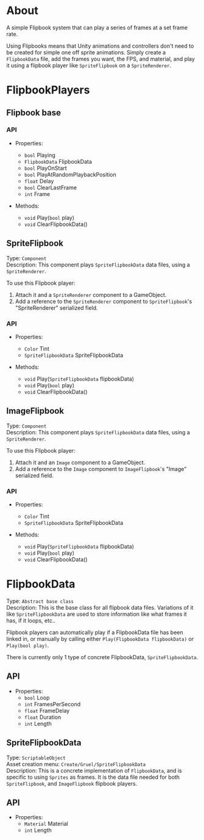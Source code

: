 # **About**
A simple Flipbook system that can play a series of frames at a set frame rate.

Using Flipbooks means that Unity animations and controllers don't need to be created for simple one off sprite animations. Simply create a `FlipbookData` file, add the frames you want, the FPS, and material, and play it using a flipbook player like `SpriteFlipbook` on a `SpriteRenderer`.

# **FlipbookPlayers**
## **Flipbook base**

### API
* Properties:
	* `bool` Playing
	* `FlipbookData` FlipbookData
	* `bool` PlayOnStart
	* `bool` PlayAtRandomPlaybackPosition
	* `float` Delay
	* `bool` ClearLastFrame
	* `int` Frame

* Methods:
	* `void` Play(`bool` play)
	* `void` ClearFlipbookData()

## **SpriteFlipbook**
Type: `Component`  
Description: This component plays `SpriteFlipbookData` data files, using a `SpriteRenderer`.  

To use this Flipbook player:
1. Attach it and a `SpriteRenderer` component to a GameObject.
2. Add a reference to the `SpriteRenderer` component to `SpriteFlipbook`'s "SpriteRenderer" serialized field.

### API
* Properties:
	* `Color` Tint
	* `SpriteFlipbookData` SpriteFlipbookData

* Methods:
	* `void` Play(`SpriteFlipbookData` flipbookData)
	* `void` Play(`bool` play)
	* `void` ClearFlipbookData()

## **ImageFlipbook**
Type: `Component`  
Description: This component plays `SpriteFlipbookData` data files, using a `SpriteRenderer`.  

To use this Flipbook player:
1. Attach it and an `Image` component to a GameObject.
2. Add a reference to the `Image` component to `ImageFlipbook`'s "Image" serialized field.

### API
* Properties:
	* `Color` Tint
	* `SpriteFlipbookData` SpriteFlipbookData

* Methods:
	* `void` Play(`SpriteFlipbookData` flipbookData)
	* `void` Play(`bool` play)
	* `void` ClearFlipbookData()

# **FlipbookData**
Type: `Abstract base class`  
Description: This is the base class for all flipbook data files. Variations of it like `SpriteFlipbookData` are used to store information like what frames it has, if it loops, etc..  

Flipbook players can automatically play if a FlipbookData file has been linked in, or manually by calling either `Play(FlipbookData flipbookData)` or `Play(bool play)`.

There is currently only 1 type of concrete FlipbookData, `SpriteFlipbookData`.

## API
* Properties:
	* `bool` Loop
	* `int` FramesPerSecond
	* `float` FrameDelay
	* `float` Duration
	* `int` Length

## **SpriteFlipbookData**
Type: `ScriptableObject`  
Asset creation menu: `Create/Gruel/SpriteFlipbookData`  
Description: This is a concrete implementation of `FlipbookData`, and is specific to using `Sprites` as frames. It is the data file needed for both `SpriteFlipbook`, and `ImageFlipbook` flipbook players.

## API
* Properties:
	* `Material` Material
	* `int` Length